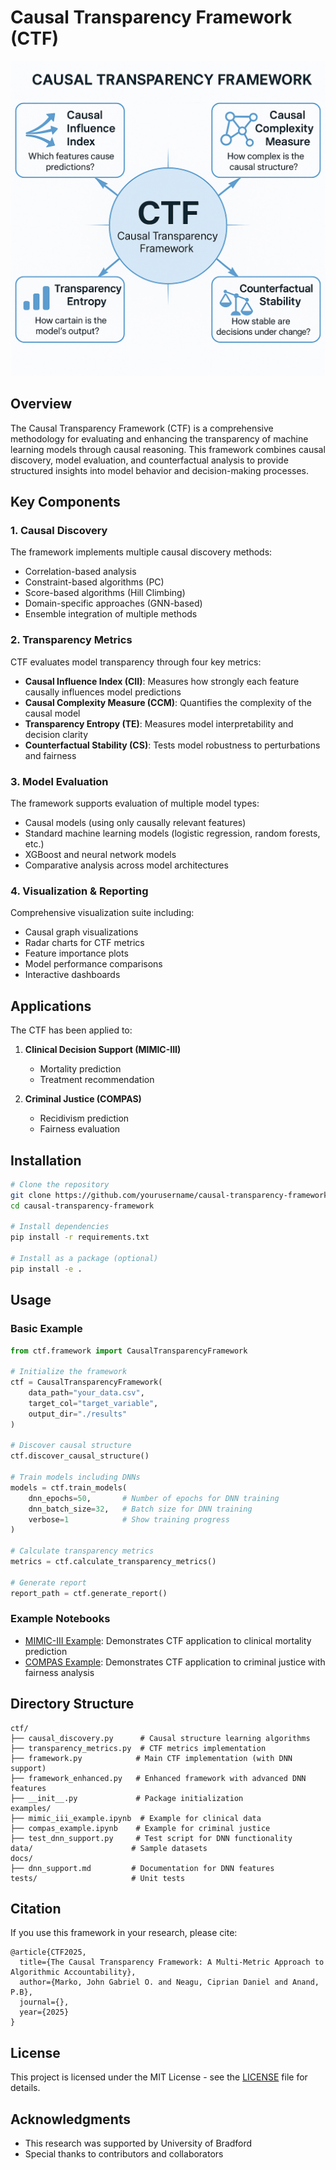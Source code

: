 # Causal Transparency Framework (CTF)

![CTF Framework Overview](Image%20May%208%2C%202025%20at%2008_08_00%20PM.png)

## Overview

The Causal Transparency Framework (CTF) is a comprehensive methodology for evaluating and enhancing the transparency of machine learning models through causal reasoning. This framework combines causal discovery, model evaluation, and counterfactual analysis to provide structured insights into model behavior and decision-making processes.

## Key Components

### 1. Causal Discovery

The framework implements multiple causal discovery methods:
- Correlation-based analysis
- Constraint-based algorithms (PC)
- Score-based algorithms (Hill Climbing)
- Domain-specific approaches (GNN-based)
- Ensemble integration of multiple methods

### 2. Transparency Metrics

CTF evaluates model transparency through four key metrics:

- **Causal Influence Index (CII)**: Measures how strongly each feature causally influences model predictions
- **Causal Complexity Measure (CCM)**: Quantifies the complexity of the causal model
- **Transparency Entropy (TE)**: Measures model interpretability and decision clarity
- **Counterfactual Stability (CS)**: Tests model robustness to perturbations and fairness

### 3. Model Evaluation

The framework supports evaluation of multiple model types:
- Causal models (using only causally relevant features)
- Standard machine learning models (logistic regression, random forests, etc.)
- XGBoost and neural network models
- Comparative analysis across model architectures

### 4. Visualization & Reporting

Comprehensive visualization suite including:
- Causal graph visualizations
- Radar charts for CTF metrics
- Feature importance plots
- Model performance comparisons
- Interactive dashboards

## Applications

The CTF has been applied to:

1. **Clinical Decision Support (MIMIC-III)**
   - Mortality prediction
   - Treatment recommendation

2. **Criminal Justice (COMPAS)**
   - Recidivism prediction
   - Fairness evaluation

## Installation

```bash
# Clone the repository
git clone https://github.com/yourusername/causal-transparency-framework.git
cd causal-transparency-framework

# Install dependencies
pip install -r requirements.txt

# Install as a package (optional)
pip install -e .
```

## Usage

### Basic Example

```python
from ctf.framework import CausalTransparencyFramework

# Initialize the framework
ctf = CausalTransparencyFramework(
    data_path="your_data.csv",
    target_col="target_variable",
    output_dir="./results"
)

# Discover causal structure
ctf.discover_causal_structure()

# Train models including DNNs
models = ctf.train_models(
    dnn_epochs=50,       # Number of epochs for DNN training
    dnn_batch_size=32,   # Batch size for DNN training
    verbose=1            # Show training progress
)

# Calculate transparency metrics
metrics = ctf.calculate_transparency_metrics()

# Generate report
report_path = ctf.generate_report()
```

### Example Notebooks

- [MIMIC-III Example](examples/mimic_iii_example.ipynb): Demonstrates CTF application to clinical mortality prediction
- [COMPAS Example](examples/compas_example.ipynb): Demonstrates CTF application to criminal justice with fairness analysis

## Directory Structure

```
ctf/
├── causal_discovery.py      # Causal structure learning algorithms
├── transparency_metrics.py  # CTF metrics implementation
├── framework.py            # Main CTF implementation (with DNN support)
├── framework_enhanced.py   # Enhanced framework with advanced DNN features
├── __init__.py             # Package initialization
examples/
├── mimic_iii_example.ipynb  # Example for clinical data
├── compas_example.ipynb    # Example for criminal justice
├── test_dnn_support.py     # Test script for DNN functionality
data/                      # Sample datasets
docs/
├── dnn_support.md         # Documentation for DNN features
tests/                     # Unit tests
```

## Citation

If you use this framework in your research, please cite:

```
@article{CTF2025,
  title={The Causal Transparency Framework: A Multi-Metric Approach to Algorithmic Accountability},
  author={Marko, John Gabriel O. and Neagu, Ciprian Daniel and Anand, P.B},
  journal={},
  year={2025}
}
```

## License

This project is licensed under the MIT License - see the [LICENSE](LICENSE) file for details.

## Acknowledgments

- This research was supported by University of Bradford 
- Special thanks to contributors and collaborators
